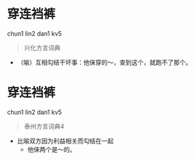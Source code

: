 # 穿连裆裤
chun1 lin2 dan1 kv5
> 兴化方言词典
- （喻）互相勾结干坏事：他俫穿的～，查到这个，就跑不了那个。

# 穿连裆裤
chun1 lin2 dan1 kv5
> 泰州方言词典4
- 比喻双方因为利益相关而勾结在一起
  - 他俫两个是～的。

